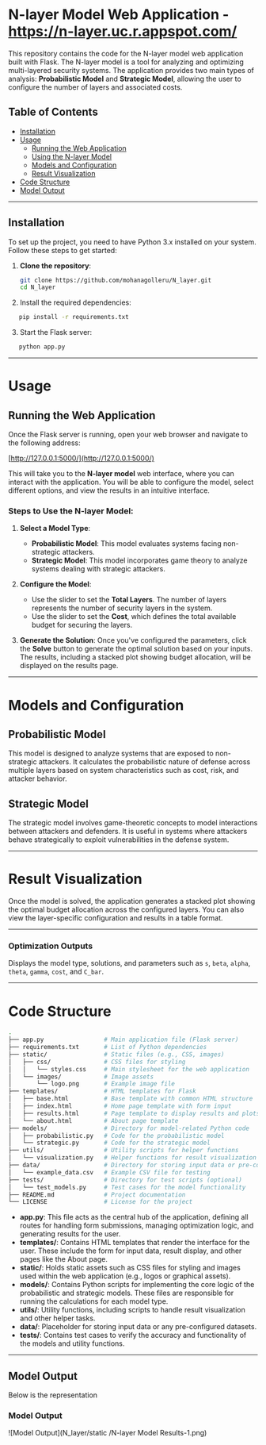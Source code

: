 # N-layer Model Web Application - https://n-layer.uc.r.appspot.com/

This repository contains the code for the N-layer model web application built with Flask. The N-layer model is a tool for analyzing and optimizing multi-layered security systems. The application provides two main types of analysis: **Probabilistic Model** and **Strategic Model**, allowing the user to configure the number of layers and associated costs.

## Table of Contents

- [Installation](#installation)
- [Usage](#usage)
  - [Running the Web Application](#running-the-web-application)
  - [Using the N-layer Model](#using-the-n-layer-model)
  - [Models and Configuration](#models-and-configuration)
  - [Result Visualization](#result-visualization)
- [Code Structure](#code-structure)
- [Model Output](#layer-images)


---



## Installation

To set up the project, you need to have Python 3.x installed on your system. Follow these steps to get started:

1. **Clone the repository**:
   ```bash
   git clone https://github.com/mohanagolleru/N_layer.git
   cd N_layer

2. Install the required dependencies:
```bash
   pip install -r requirements.txt
```
3. Start the Flask server:
```bash
   python app.py
```
---
# Usage

## Running the Web Application

Once the Flask server is running, open your web browser and navigate to the following address:

[http://127.0.0.1:5000/](http://127.0.0.1:5000/)

This will take you to the **N-layer model** web interface, where you can interact with the application. You will be able to configure the model, select different options, and view the results in an intuitive interface.

### Steps to Use the N-layer Model:

1. **Select a Model Type**:
   - **Probabilistic Model**: This model evaluates systems facing non-strategic attackers.
   - **Strategic Model**: This model incorporates game theory to analyze systems dealing with strategic attackers.

2. **Configure the Model**:
   - Use the slider to set the **Total Layers**. The number of layers represents the number of security layers in the system.
   - Use the slider to set the **Cost**, which defines the total available budget for securing the layers.

3. **Generate the Solution**:
   Once you've configured the parameters, click the **Solve** button to generate the optimal solution based on your inputs. The results, including a stacked plot showing budget allocation, will be displayed on the results page.
---
# Models and Configuration

## Probabilistic Model

This model is designed to analyze systems that are exposed to non-strategic attackers. It calculates the probabilistic nature of defense across multiple layers based on system characteristics such as cost, risk, and attacker behavior.

## Strategic Model

The strategic model involves game-theoretic concepts to model interactions between attackers and defenders. It is useful in systems where attackers behave strategically to exploit vulnerabilities in the defense system.

---
# Result Visualization

Once the model is solved, the application generates a stacked plot showing the optimal budget allocation across the configured layers. You can also view the layer-specific configuration and results in a table format.

---
### Optimization Outputs


Displays the model type, solutions, and parameters such as `s`, `beta`, `alpha`, `theta`, `gamma`, `cost`, and `C_bar`.

---
   # Code Structure

   ```bash
   .
   ├── app.py                 # Main application file (Flask server)
   ├── requirements.txt       # List of Python dependencies
   ├── static/                # Static files (e.g., CSS, images)
   │   ├── css/               # CSS files for styling
   │   │   └── styles.css     # Main stylesheet for the web application
   │   └── images/            # Image assets
   │       └── logo.png       # Example image file
   ├── templates/             # HTML templates for Flask
   │   ├── base.html          # Base template with common HTML structure
   │   ├── index.html         # Home page template with form input
   │   ├── results.html       # Page template to display results and plots
   │   └── about.html         # About page template
   ├── models/                # Directory for model-related Python code
   │   ├── probabilistic.py   # Code for the probabilistic model
   │   └── strategic.py       # Code for the strategic model 
   ├── utils/                 # Utility scripts for helper functions
   │   └── visualization.py   # Helper functions for result visualization
   ├── data/                  # Directory for storing input data or pre-configured data
   │   └── example_data.csv   # Example CSV file for testing
   ├── tests/                 # Directory for test scripts (optional)
   │   └── test_models.py     # Test cases for the model functionality
   ├── README.md              # Project documentation 
   └── LICENSE                # License for the project
   ```

- **app.py**: This file acts as the central hub of the application, defining all routes for handling form submissions, managing optimization logic, and generating results for the user.
- **templates/**: Contains HTML templates that render the interface for the user. These include the form for input data, result display, and other pages like the About page.
- **static/**: Holds static assets such as CSS files for styling and images used within the web application (e.g., logos or graphical assets).
- **models/**: Contains Python scripts for implementing the core logic of the probabilistic and strategic models. These files are responsible for running the calculations for each model type.
- **utils/**: Utility functions, including scripts to handle result visualization and other helper tasks.
- **data/**: Placeholder for storing input data or any pre-configured datasets.
- **tests/**: Contains test cases to verify the accuracy and functionality of the models and utility functions.

---


## Model Output

Below is the representation

### Model Output
![Model Output](N_layer/static /N-layer Model Results-1.png)




